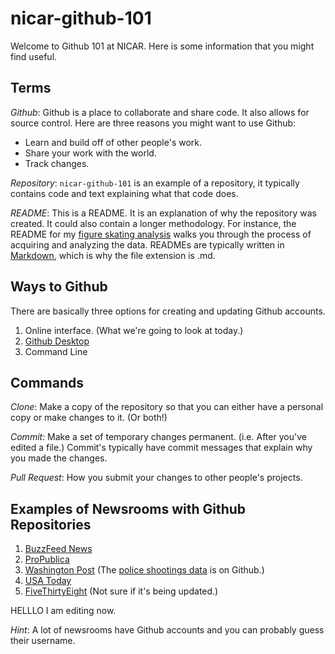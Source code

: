 # nicar-github-101

Welcome to Github 101 at NICAR. Here is some information that you might find useful.

## Terms

*Github*: Github is a place to collaborate and share code. It also allows for source control. Here are three reasons you might want to use Github:

- Learn and build off of other people's work.
- Share your work with the world.
- Track changes.

*Repository*: `nicar-github-101` is an example of a repository, it typically contains code and text explaining what that code does.

*README*: This is a README. It is an explanation of why the repository was created. It could also contain a longer methodology. For instance, the README for my [figure skating analysis](https://github.com/BuzzFeedNews/2018-02-olympic-figure-skating-analysis) walks you through the process of acquiring and analyzing the data. READMEs are typically written in [Markdown](https://github.com/adam-p/markdown-here/wiki/Markdown-Cheatsheet), which is why the file extension is .md.

## Ways to Github

There are basically three options for creating and updating Github accounts.

1. Online interface. (What we're going to look at today.)
2. [Github Desktop](https://desktop.github.com/)
3. Command Line

## Commands

*Clone*: Make a copy of the repository so that you can either have a personal copy or make changes to it. (Or both!)

*Commit*: Make a set of temporary changes permanent. (i.e. After you've edited a file.) Commit's typically have commit messages that explain why you made the changes.

*Pull Request*: How you submit your changes to other people's projects.

## Examples of Newsrooms with Github Repositories

1. [BuzzFeed News](https://github.com/BuzzFeedNews)
2. [ProPublica](https://github.com/ProPublica)
3. [Washington Post](https://github.com/washingtonpost) (The [police shootings data](https://github.com/washingtonpost/data-police-shootings) is on Github.)
4. [USA Today](https://github.com/USATODAY)
5. [FiveThirtyEight](https://github.com/FiveThirtyEight) (Not sure if it's being updated.)

HELLLO I am editing now. 

*Hint*: A lot of newsrooms have Github accounts and you can probably guess their username.

